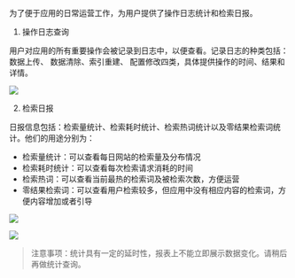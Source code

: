  为了便于应用的日常运营工作，为用户提供了操作日志统计和检索日报。
1. 操作日志查询

用户对应用的所有重要操作会被记录到日志中，以便查看。记录日志的种类包括：数据上传、 数据清除、索引重建、 配置修改四类，具体提供操作的时间、结果和详情。

![](http://imgcache.tcecqpoc.fsphere.cn/image/mccdn.qcloud.com/img5698f32988b4f.png)

2. 检索日报

日报信息包括：检索量统计、检索耗时统计、检索热词统计以及零结果检索词统计。他们的用途分别为：

- 检索量统计：可以查看每日网站的检索量及分布情况
- 检索耗时统计：可以查看每次检索请求消耗的时间
- 检索热词：可以查看当前最热的检索词及被检索次数，方便运营
- 零结果检索词：可以查看用户检索较多，但应用中没有相应内容的检索词，方便内容增加或者引导

![](http://imgcache.tcecqpoc.fsphere.cn/image/mccdn.qcloud.com/img5698f359c3be1.png)

![](http://imgcache.tcecqpoc.fsphere.cn/image/qzonestyle.gtimg.cn/qzone/vas/opensns/res/img/yunsousuobangzhuwendang-42.png)

>注意事项：统计具有一定的延时性，报表上不能立即展示数据变化。请稍后再做统计查询。